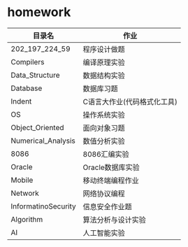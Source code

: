 # homework
| 目录名              | 作业                        |
|---------------------|-----------------------------|
| 202_197_224_59      | 程序设计做题                |
| Compilers           | 编译原理实验                |
| Data_Structure      | 数据结构实验                |
| Database            | 数据库习题                  |
| Indent              | C语言大作业(代码格式化工具) |
| OS                  | 操作系统实验                |
| Object_Oriented     | 面向对象习题                |
| Numerical_Analysis  | 数值分析实验                |
| 8086                | 8086汇编实验                |
| Oracle              | Oracle数据库实验            |
| Mobile              | 移动终端编程作业            |
| Network             | 网络协议编程                |
| InformatinoSecurity | 信息安全作业题              |
| Algorithm           | 算法分析与设计实验          |
| AI                  | 人工智能实验                |
